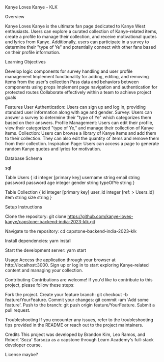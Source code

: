 Kanye Loves Kanye - KLK


Overview

Kanye Loves Kanye is the ultimate fan page dedicated to Kanye West enthusiasts. Users can explore a curated collection of Kanye-related items, create a profile to manage their collection, and receive motivational quotes and lyrics from Kanye. Additionally, users can participate in a survey to determine their "type of Ye" and potentially connect with other fans based on their profile information.

Learning Objectives

Develop logic components for survey handling and user profile management
Implement functionality for adding, editing, and removing items from the user's collection
Pass data and behaviors between components using props
Implement page navigation and authentication for protected routes
Collaborate effectively within a team to achieve project goals


Features
User Authentication: Users can sign up and log in, providing standard user information along with age and gender.
Survey: Users can answer a survey to determine their "type of Ye" which categorizes them based on their answers.
Profile Management: Users can edit their profile, view their categorized "type of Ye," and manage their collection of Kanye items.
Collection: Users can browse a library of Kanye items and add them to their collection. They can also edit the quantity of items and remove them from their collection.
Inspiration Page: Users can access a page to generate random Kanye quotes and lyrics for motivation.

Database Schema

sql

Table Users {
  id integer [primary key]
  username string
  email string
  password password
  age integer
  gender string
  typeOfYe string
}

Table Collection {
  id integer [primary key]
  user_id integer [ref: > Users.id]
  item string
  size string
}


Setup Instructions

Clone the repository:
git clone https://github.com/kanye-loves-kanye/capstone-backend-india-2023-klk.git

Navigate to the repository:
cd capstone-backend-india-2023-klk

Install dependencies:
yarn install

Start the development server:
yarn start

Usage
Access the application through your browser at http://localhost:3000.
Sign up or log in to start exploring Kanye-related content and managing your collection.


Contributing
Contributions are welcome! If you'd like to contribute to this project, please follow these steps:

Fork the project.
Create your feature branch: git checkout -b feature/YourFeature.
Commit your changes: git commit -am 'Add some feature'.
Push to the branch: git push origin feature/YourFeature.
Submit a pull request.


Troubleshooting
If you encounter any issues, refer to the troubleshooting tips provided in the README or reach out to the project maintainers.

Credits
This project was developed by Brandon Kim, Leo Ramos,  and Robert 'Soza' Sarsoza as a capstone through Learn Academy's full-stack developer course.

License
maybe?
